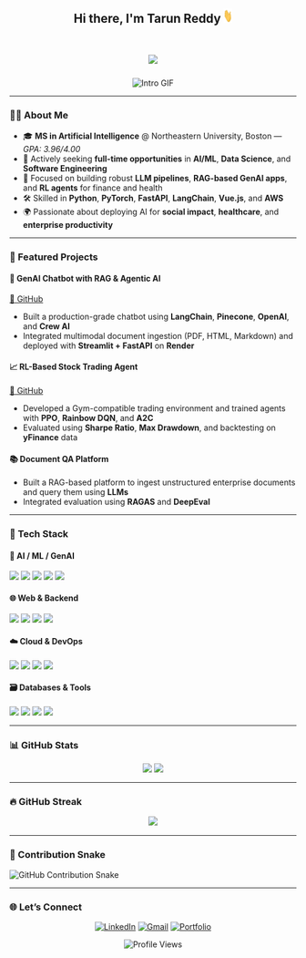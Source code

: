 <h2 align='center'>Hi there, I'm Tarun Reddy <img src="https://raw.githubusercontent.com/ABSphreak/ABSphreak/master/gifs/Hi.gif" height="25px" width="15px"></h2>

<h1 align="center">
  <a href="#">
    <img src="https://readme-typing-svg.herokuapp.com?font=Fira+Code&duration=2000&color=00C2CB&vCenter=true&width=500&height=45&lines=AI+Engineer+%7C+GenAI+Builder+%7C+ML+Researcher;LLMs+%7C+RAG+%7C+Multimodal+AI;Full-stack+Developer+%7C+Cloud+Engineer;Actively+Seeking+Full-time+Roles">
  </a>
</h1>

<p align="center">
  <img src="https://github.com/TarunReddy77/TarunReddy77/assets/your-intro-banner.gif" alt="Intro GIF" width="600px" />
</p>

---

### 👨‍💻 About Me

- 🎓 **MS in Artificial Intelligence** @ Northeastern University, Boston — *GPA: 3.96/4.00*
- 💼 Actively seeking **full-time opportunities** in **AI/ML**, **Data Science**, and **Software Engineering**
- 🧠 Focused on building robust **LLM pipelines**, **RAG-based GenAI apps**, and **RL agents** for finance and health
- 🛠 Skilled in **Python**, **PyTorch**, **FastAPI**, **LangChain**, **Vue.js**, and **AWS**
- 🌍 Passionate about deploying AI for **social impact**, **healthcare**, and **enterprise productivity**

---

### 🚀 Featured Projects

#### 🧠 GenAI Chatbot with RAG & Agentic AI
[🔗 GitHub](https://github.com/TarunReddy77/rag-chatbot)
- Built a production-grade chatbot using **LangChain**, **Pinecone**, **OpenAI**, and **Crew AI**
- Integrated multimodal document ingestion (PDF, HTML, Markdown) and deployed with **Streamlit + FastAPI** on **Render**

#### 📈 RL-Based Stock Trading Agent
[🔗 GitHub](https://github.com/TarunReddy77/stock-rl-trading)
- Developed a Gym-compatible trading environment and trained agents with **PPO**, **Rainbow DQN**, and **A2C**
- Evaluated using **Sharpe Ratio**, **Max Drawdown**, and backtesting on **yFinance** data

#### 📚 Document QA Platform
- Built a RAG-based platform to ingest unstructured enterprise documents and query them using **LLMs**
- Integrated evaluation using **RAGAS** and **DeepEval**

---

### 🧰 Tech Stack

#### 🧠 AI / ML / GenAI
<p float="left">
  <img src="https://img.shields.io/badge/PyTorch-EE4C2C?style=for-the-badge&logo=pytorch&logoColor=white"/>
  <img src="https://img.shields.io/badge/TensorFlow-FF6F00?style=for-the-badge&logo=tensorflow&logoColor=white"/>
  <img src="https://img.shields.io/badge/Transformers-FFD21F?style=for-the-badge&logo=huggingface&logoColor=black"/>
  <img src="https://img.shields.io/badge/RAG-5D3FD3?style=for-the-badge"/>
  <img src="https://img.shields.io/badge/LangChain-000000?style=for-the-badge"/>
</p>

#### 🌐 Web & Backend
<p float="left">
  <img src="https://img.shields.io/badge/FastAPI-009688?style=for-the-badge&logo=fastapi&logoColor=white"/>
  <img src="https://img.shields.io/badge/Vue.js-4FC08D?style=for-the-badge&logo=vue.js&logoColor=white"/>
  <img src="https://img.shields.io/badge/React-61DAFB?style=for-the-badge&logo=react&logoColor=black"/>
  <img src="https://img.shields.io/badge/Node.js-339933?style=for-the-badge&logo=nodedotjs&logoColor=white"/>
</p>

#### ☁️ Cloud & DevOps
<p float="left">
  <img src="https://img.shields.io/badge/AWS-232F3E?style=for-the-badge&logo=amazonaws&logoColor=white"/>
  <img src="https://img.shields.io/badge/Render-46E3B7?style=for-the-badge&logo=render&logoColor=black"/>
  <img src="https://img.shields.io/badge/Docker-2496ED?style=for-the-badge&logo=docker&logoColor=white"/>
  <img src="https://img.shields.io/badge/GitHub Actions-2088FF?style=for-the-badge&logo=githubactions&logoColor=white"/>
</p>

#### 🗃️ Databases & Tools
<p float="left">
  <img src="https://img.shields.io/badge/PostgreSQL-336791?style=for-the-badge&logo=postgresql&logoColor=white"/>
  <img src="https://img.shields.io/badge/MongoDB-47A248?style=for-the-badge&logo=mongodb&logoColor=white"/>
  <img src="https://img.shields.io/badge/Pinecone-1E1E1E?style=for-the-badge"/>
  <img src="https://img.shields.io/badge/Weaviate-FF715B?style=for-the-badge"/>
</p>

---

### 📊 GitHub Stats

<p align="center">
  <img src="https://github-readme-stats.vercel.app/api?username=TarunReddy77&show_icons=true&theme=tokyonight" />
  <img src="https://github-readme-stats.vercel.app/api/top-langs/?username=TarunReddy77&layout=compact&theme=tokyonight" />
</p>

---

### 🔥 GitHub Streak

<p align="center">
  <img src="https://github-readme-streak-stats.herokuapp.com/?user=TarunReddy77&theme=tokyonight" />
</p>

---

### 🐍 Contribution Snake

<picture>
  <source media="(prefers-color-scheme: dark)" srcset="https://tarunreddy77.github.io/TarunReddy77/github-contribution-grid-snake-dark.svg">
  <source media="(prefers-color-scheme: light)" srcset="https://tarunreddy77.github.io/TarunReddy77/github-contribution-grid-snake.svg">
  <img alt="GitHub Contribution Snake" src="https://tarunreddy77.github.io/TarunReddy77/github-contribution-grid-snake.svg">
</picture>

---

### 🌐 Let’s Connect

<p align="center">
  <a href="https://www.linkedin.com/in/tarun-reddy/"><img src="https://img.shields.io/badge/LinkedIn-0A66C2?style=for-the-badge&logo=linkedin&logoColor=white" alt="LinkedIn"></a>
  <a href="mailto:tarutornado@gmail.com"><img src="https://img.shields.io/badge/Gmail-D14836?style=for-the-badge&logo=gmail&logoColor=white" alt="Gmail"></a>
  <a href="https://tarunreddy77.github.io/my-portfolio/"><img src="https://img.shields.io/badge/Portfolio-4CAF50?style=for-the-badge&logo=google-chrome&logoColor=white" alt="Portfolio"></a>
</p>

<p align="center">
  <img src="https://komarev.com/ghpvc/?username=TarunReddy77&color=brightgreen" alt="Profile Views" />
</p>
